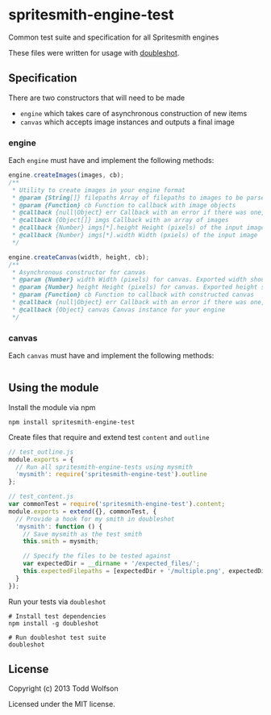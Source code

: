 # spritesmith-engine-test

Common test suite and specification for all Spritesmith engines

These files were written for usage with [doubleshot][doubleshot].

[doubleshot]: https://github.com/twolfson/doubleshot

## Specification
There are two constructors that will need to be made

- `engine` which takes care of asynchronous construction of new items
- `canvas` which accepts image instances and outputs a final image

### engine
Each `engine` must have and implement the following methods:

```js
engine.createImages(images, cb);
/**
 * Utility to create images in your engine format
 * @param {String[]} filepaths Array of filepaths to images to be parsed into images
 * @param {Function} cb Function to callback with image objects
 * @callback {null|Object} err Callback with an error if there was one, otherwise null
 * @callback {Object[]} imgs Callback with an array of images
 * @callback {Number} imgs[*].height Height (pixels) of the input image
 * @callback {Number} imgs[*].width Width (pxiels) of the input image
 */
```

```js
engine.createCanvas(width, height, cb);
/**
 * Asynchronous constructor for canvas
 * @param {Number} width Width (pixels) for canvas. Exported width should match this.
 * @param {Number} height Height (pixels) for canvas. Exported height should match this.
 * @param {Function} cb Function to callback with constructed canvas
 * @callback {null|Object} err Callback with an error if there was one, otherwise null
 * @callback {Object} canvas Canvas instance for your engine
 */
```

### canvas
Each `canvas` must have and implement the following methods:
```js
```

## Using the module
Install the module via npm

```shell
npm install spritesmith-engine-test
```

Create files that require and extend test `content` and `outline`

```js
// test_outline.js
module.exports = {
  // Run all spritesmith-engine-tests using mysmith
  'mysmith': require('spritesmith-engine-test').outline
};

// test_content.js
var commonTest = require('spritesmith-engine-test').content;
module.exports = extend({}, commonTest, {
  // Provide a hook for my smith in doubleshot
  'mysmith': function () {
    // Save mysmith as the test smith
    this.smith = mysmith;

    // Specify the files to be tested against
    var expectedDir = __dirname + '/expected_files/';
    this.expectedFilepaths = [expectedDir + '/multiple.png', expectedDir + '/multiple2.png'];
  }
});
```

Run your tests via `doubleshot`

```shell
# Install test dependencies
npm install -g doubleshot

# Run doubleshot test suite
doubleshot
```

## License
Copyright (c) 2013 Todd Wolfson

Licensed under the MIT license.

